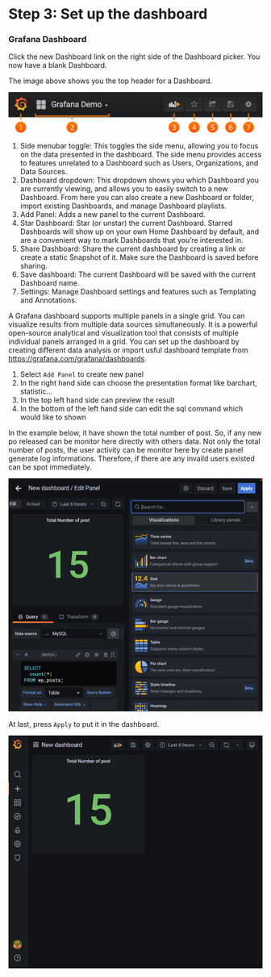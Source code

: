 # Step 3: Set up the dashboard

### Grafana Dashboard
Click the new Dashboard link on the right side of the Dashboard picker. You now have a blank Dashboard.

The image above shows you the top header for a Dashboard.

![GrafanaToolBar](./assets/step2-1.png)
1. Side menubar toggle: This toggles the side menu, allowing you to focus on the data presented in the dashboard. The side menu provides access to features unrelated to a Dashboard such as Users, Organizations, and Data Sources.
2. Dashboard dropdown: This dropdown shows you which Dashboard you are currently viewing, and allows you to easily switch to a new Dashboard. From here you can also create a new Dashboard or folder, import existing Dashboards, and manage Dashboard playlists.
3. Add Panel: Adds a new panel to the current Dashboard.
4. Star Dashboard: Star (or unstar) the current Dashboard. Starred Dashboards will show up on your own Home Dashboard by default, and are a convenient way to mark Dashboards that you’re interested in.
5. Share Dashboard: Share the current dashboard by creating a link or create a static Snapshot of it. Make sure the Dashboard is saved before sharing.
6. Save dashboard: The current Dashboard will be saved with the current Dashboard name.
7. Settings: Manage Dashboard settings and features such as Templating and Annotations.

A Grafana dashboard supports multiple panels in a single grid. You can visualize results from multiple data sources simultaneously. It is a powerful open-source analytical and visualization tool that consists of multiple individual panels arranged in a grid.
You can set up the dashboard by creating different data analysis or import usful dashboard template from https://grafana.com/grafana/dashboards.

1. Select `Add Panel` to create new panel
2. In the right hand side can choose the presentation format like barchart, statistic...
3. In the top left hand side can preview the result
4. In the bottom of the left hand side can edit the sql command which would like to shown

In the example below, it have shown the total number of post. So, if any new po released can be monitor here directly with others data. Not only the total number of posts, the user activity can be monitor here by create panel generate log informations. Therefore, if there are any invaild users existed can be spot immediately.

![GrafanaToolBar](./assets/step2-2.png)

At last, press `Apply` to put it in the dashboard.

![GrafanaToolBar](./assets/step2-3.png)
